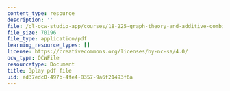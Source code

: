 ```yaml
---
content_type: resource
description: ''
file: /ol-ocw-studio-app/courses/18-225-graph-theory-and-additive-combinatorics-fall-2023/oiKLWa_0dhs_transcript.pdf
file_size: 70196
file_type: application/pdf
learning_resource_types: []
license: https://creativecommons.org/licenses/by-nc-sa/4.0/
ocw_type: OCWFile
resourcetype: Document
title: 3play pdf file
uid: ed37edc0-497b-4fe4-8357-9a6f21493f6a
---
```


